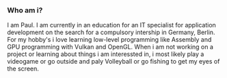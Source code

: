 ### Who am i?
I am Paul.
I am currently in an education for an IT specialist for application development on the search for a compulsory intership in Germany, Berlin.
For my hobby's i love learning low-level programming like Assembly and GPU programming with Vulkan and OpenGL.
When i am not working on a project or learning about things i am interessted in, i most likely play a videogame or go outside and paly Volleyball or go fishing to get my eyes of the screen.


<div style="visibility: hidden">
  ![Paule1511 profile views](https://u8views.com/github/Paule1511)
</div>

